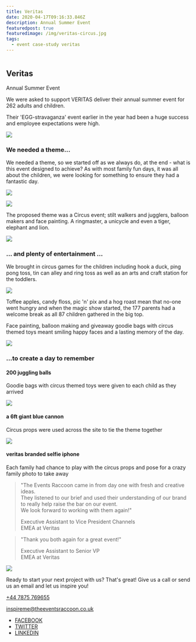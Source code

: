 ```yaml
---
title: Veritas
date: 2020-04-17T09:16:33.846Z
description: Annual Summer Event
featuredpost: true
featuredimage: /img/veritas-circus.jpg
tags:
  - event case-study veritas
---
```

![]()

## Veritas

Annual Summer Event

We were asked to support VERITAS deliver their annual summer event for 262 adults and children.

Their 'EGG-stravaganza' event earlier in the year had been a huge success and employee expectations were high.

![](/img/veritas-circus.jpg)

### We needed a theme...

We needed a theme, so we started off as we always do, at the end - what is this event designed to achieve? As with most family fun days, it was all about the children, we were looking for something to ensure they had a fantastic day.

![](/img/veritas-elephant.jpg)

![](/img/veritas-games.jpg)

The proposed theme was a Circus event; stilt walkers and jugglers, balloon makers and face painting. A ringmaster, a unicycle and even a tiger, elephant and lion.

![](/img/veritas-lion.jpg)

### ... and plenty of entertainment ...

We brought in circus games for the children including hook a duck, ping pong toss, tin can alley and ring toss as well as an arts and craft station for the toddlers.

![](/img/veritas-hall.jpg)

Toffee apples, candy floss, pic 'n' pix and a hog roast mean that no-one went hungry and when the magic show started, the 177 parents had a welcome break as all 87 children gathered in the big top.

Face painting, balloon making and giveaway goodie bags with circus themed toys meant smiling happy faces and a lasting memory of the day.

![](/img/veritas-kids.jpg)

### ...to create a day to remember

#### 200 juggling balls

Goodie bags with circus themed toys were given to each child as they arrived

![](http://www.theeventsraccoon.co.uk/img/portfolio/cannon-white-128.png)

#### a 6ft giant blue cannon

Circus props were used across the site to tie the theme together

![](http://www.theeventsraccoon.co.uk/img/portfolio/smartphone-white-128.png)

#### veritas branded selfie iphone

Each family had chance to play with the circus props and pose for a crazy family photo to take away

> "The Events Raccoon came in from day one with fresh and creative ideas.\
> They listened to our brief and used their understanding of our brand to really help raise the bar on our event.\
> We look forward to working with them again!"
>
> Executive Assistant to Vice President Channels\
> EMEA at Veritas



> "Thank you both again for a great event!"
>
> Executive Assistant to Senior VP\
> EMEA at Veritas

![](http://www.theeventsraccoon.co.uk/img/portfolio/veritas-team-500.jpg)

Ready to start your next project with us? That's great! Give us a call or send us an email and let us inspire you!



[+44 7875 769655](tel://447875769655)



[inspireme@theeventsraccoon.co.uk](mailto:inspireme@theeventsraccoon.co.uk)

* [FACEBOOK](https://facebook.com/TheEventsRaccoon)
* [TWITTER](https://twitter.com/Events_Raccoon)
* [LINKEDIN](https://www.linkedin.com/in/rebecca-hyson-34aa1461)